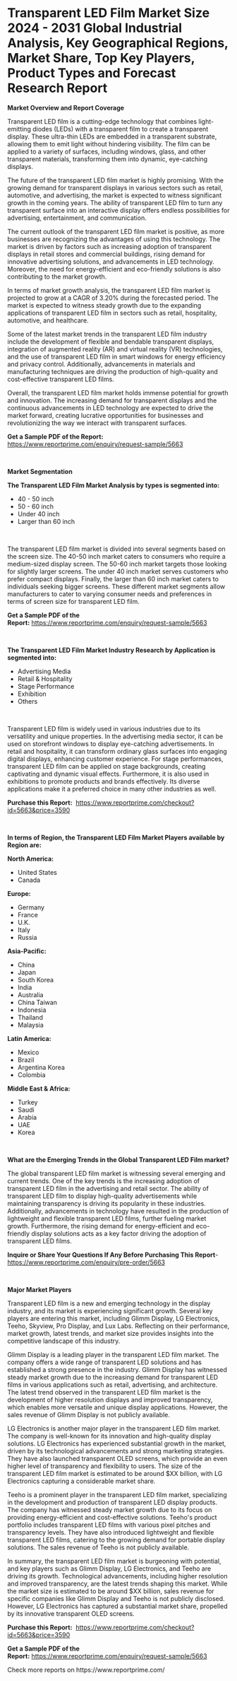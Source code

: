 <p><h1>Transparent LED Film Market Size 2024 - 2031 Global Industrial Analysis, Key Geographical Regions, Market Share, Top Key Players, Product Types and Forecast Research Report</h1></p><p><strong>Market Overview and Report Coverage</strong></p>
<p><p>Transparent LED film is a cutting-edge technology that combines light-emitting diodes (LEDs) with a transparent film to create a transparent display. These ultra-thin LEDs are embedded in a transparent substrate, allowing them to emit light without hindering visibility. The film can be applied to a variety of surfaces, including windows, glass, and other transparent materials, transforming them into dynamic, eye-catching displays.</p><p>The future of the transparent LED film market is highly promising. With the growing demand for transparent displays in various sectors such as retail, automotive, and advertising, the market is expected to witness significant growth in the coming years. The ability of transparent LED film to turn any transparent surface into an interactive display offers endless possibilities for advertising, entertainment, and communication.</p><p>The current outlook of the transparent LED film market is positive, as more businesses are recognizing the advantages of using this technology. The market is driven by factors such as increasing adoption of transparent displays in retail stores and commercial buildings, rising demand for innovative advertising solutions, and advancements in LED technology. Moreover, the need for energy-efficient and eco-friendly solutions is also contributing to the market growth.</p><p>In terms of market growth analysis, the transparent LED film market is projected to grow at a CAGR of 3.20% during the forecasted period. The market is expected to witness steady growth due to the expanding applications of transparent LED film in sectors such as retail, hospitality, automotive, and healthcare.</p><p>Some of the latest market trends in the transparent LED film industry include the development of flexible and bendable transparent displays, integration of augmented reality (AR) and virtual reality (VR) technologies, and the use of transparent LED film in smart windows for energy efficiency and privacy control. Additionally, advancements in materials and manufacturing techniques are driving the production of high-quality and cost-effective transparent LED films.</p><p>Overall, the transparent LED film market holds immense potential for growth and innovation. The increasing demand for transparent displays and the continuous advancements in LED technology are expected to drive the market forward, creating lucrative opportunities for businesses and revolutionizing the way we interact with transparent surfaces.</p></p>
<p><strong>Get a Sample PDF of the Report:</strong> <a href="https://www.reportprime.com/enquiry/request-sample/5663">https://www.reportprime.com/enquiry/request-sample/5663</a></p>
<p>&nbsp;</p>
<p><strong>Market Segmentation</strong></p>
<p><strong>The Transparent LED Film Market Analysis by types is segmented into:</strong></p>
<p><ul><li>40 - 50 inch</li><li>50 - 60 inch</li><li>Under 40 inch</li><li>Larger than 60 inch</li></ul></p>
<p>&nbsp;</p>
<p><p>The transparent LED film market is divided into several segments based on the screen size. The 40-50 inch market caters to consumers who require a medium-sized display screen. The 50-60 inch market targets those looking for slightly larger screens. The under 40 inch market serves customers who prefer compact displays. Finally, the larger than 60 inch market caters to individuals seeking bigger screens. These different market segments allow manufacturers to cater to varying consumer needs and preferences in terms of screen size for transparent LED film.</p></p>
<p><strong>Get a Sample PDF of the Report:</strong>&nbsp;<a href="https://www.reportprime.com/enquiry/request-sample/5663">https://www.reportprime.com/enquiry/request-sample/5663</a></p>
<p>&nbsp;</p>
<p><strong>The Transparent LED Film Market Industry Research by Application is segmented into:</strong></p>
<p><ul><li>Advertising Media</li><li>Retail & Hospitality</li><li>Stage Performance</li><li>Exhibition</li><li>Others</li></ul></p>
<p>&nbsp;</p>
<p><p>Transparent LED film is widely used in various industries due to its versatility and unique properties. In the advertising media sector, it can be used on storefront windows to display eye-catching advertisements. In retail and hospitality, it can transform ordinary glass surfaces into engaging digital displays, enhancing customer experience. For stage performances, transparent LED film can be applied on stage backgrounds, creating captivating and dynamic visual effects. Furthermore, it is also used in exhibitions to promote products and brands effectively. Its diverse applications make it a preferred choice in many other industries as well.</p></p>
<p><strong>Purchase this Report:</strong>&nbsp; <a href="https://www.reportprime.com/checkout?id=5663&price=3590">https://www.reportprime.com/checkout?id=5663&price=3590</a></p>
<p>&nbsp;</p>
<p><strong>In terms of Region, the Transparent LED Film Market Players available by Region are:</strong></p>
<p>
    <p> <strong> North America: </strong>
        <ul>
            <li>United States</li>
            <li>Canada</li>
        </ul>
        </p> 
    <p> <strong> Europe: </strong>
        <ul>
            <li>Germany</li>
            <li>France</li>
            <li>U.K.</li>
            <li>Italy</li>
            <li>Russia</li>
        </ul>
        </p> 
    <p> <strong> Asia-Pacific: </strong>
        <ul>
            <li>China</li>
            <li>Japan</li>
            <li>South Korea</li>
            <li>India</li>
            <li>Australia</li>
            <li>China Taiwan</li>
            <li>Indonesia</li>
            <li>Thailand</li>
            <li>Malaysia</li>
        </ul>
        </p> 
    <p> <strong> Latin America: </strong>
        <ul>
            <li>Mexico</li>
            <li>Brazil</li>
            <li>Argentina Korea</li>
            <li>Colombia</li>
        </ul>
        </p> 
    <p> <strong> Middle East & Africa: </strong>
        <ul>
            <li>Turkey</li>
            <li>Saudi</li>
            <li>Arabia</li>
            <li>UAE</li>
            <li>Korea</li>
        </ul>
    </p>
    </p>
<p>&nbsp;</p>
<p><strong>What are the Emerging Trends in the Global Transparent LED Film market?</strong></p>
<p><p>The global transparent LED film market is witnessing several emerging and current trends. One of the key trends is the increasing adoption of transparent LED film in the advertising and retail sector. The ability of transparent LED film to display high-quality advertisements while maintaining transparency is driving its popularity in these industries. Additionally, advancements in technology have resulted in the production of lightweight and flexible transparent LED films, further fueling market growth. Furthermore, the rising demand for energy-efficient and eco-friendly display solutions acts as a key factor driving the adoption of transparent LED films.</p></p>
<p><strong>Inquire or Share Your Questions If Any Before Purchasing This Report</strong>- <a href="https://www.reportprime.com/enquiry/pre-order/5663">https://www.reportprime.com/enquiry/pre-order/5663</a></p>
<p>&nbsp;</p>
<p><strong>Major Market Players</strong></p>
<p><p>Transparent LED film is a new and emerging technology in the display industry, and its market is experiencing significant growth. Several key players are entering this market, including Glimm Display, LG Electronics, Teeho, Skyview, Pro Display, and Lux Labs. Reflecting on their performance, market growth, latest trends, and market size provides insights into the competitive landscape of this industry.</p><p>Glimm Display is a leading player in the transparent LED film market. The company offers a wide range of transparent LED solutions and has established a strong presence in the industry. Glimm Display has witnessed steady market growth due to the increasing demand for transparent LED films in various applications such as retail, advertising, and architecture. The latest trend observed in the transparent LED film market is the development of higher resolution displays and improved transparency, which enables more versatile and unique display applications. However, the sales revenue of Glimm Display is not publicly available.</p><p>LG Electronics is another major player in the transparent LED film market. The company is well-known for its innovation and high-quality display solutions. LG Electronics has experienced substantial growth in the market, driven by its technological advancements and strong marketing strategies. They have also launched transparent OLED screens, which provide an even higher level of transparency and flexibility to users. The size of the transparent LED film market is estimated to be around $XX billion, with LG Electronics capturing a considerable market share.</p><p>Teeho is a prominent player in the transparent LED film market, specializing in the development and production of transparent LED display products. The company has witnessed steady market growth due to its focus on providing energy-efficient and cost-effective solutions. Teeho's product portfolio includes transparent LED films with various pixel pitches and transparency levels. They have also introduced lightweight and flexible transparent LED films, catering to the growing demand for portable display solutions. The sales revenue of Teeho is not publicly available.</p><p>In summary, the transparent LED film market is burgeoning with potential, and key players such as Glimm Display, LG Electronics, and Teeho are driving its growth. Technological advancements, including higher resolution and improved transparency, are the latest trends shaping this market. While the market size is estimated to be around $XX billion, sales revenue for specific companies like Glimm Display and Teeho is not publicly disclosed. However, LG Electronics has captured a substantial market share, propelled by its innovative transparent OLED screens.</p></p>
<p><strong>Purchase this Report:</strong>&nbsp;&nbsp;<a href="https://www.reportprime.com/checkout?id=5663&price=3590">https://www.reportprime.com/checkout?id=5663&price=3590</a></p>
<p></p>
<p><strong>Get a Sample PDF of the Report:</strong>&nbsp;<a href="https://www.reportprime.com/enquiry/request-sample/5663">https://www.reportprime.com/enquiry/request-sample/5663</a></p>
<p>Check more reports on https://www.reportprime.com/</p>